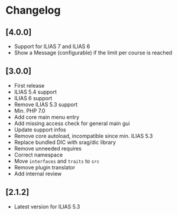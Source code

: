 # Changelog

## [4.0.0]
- Support for ILIAS 7 and ILIAS 6
- Show a Message (configurable) if the limit per course is reached

## [3.0.0]
- First release
- ILIAS 5.4 support
- ILIAS 6 support
- Remove ILIAS 5.3 support
- Min. PHP 7.0
- Add core main menu entry
- Add missing access check for general main gui
- Update support infos
- Remove core autoload, incompatible since min. ILIAS 5.3
- Replace bundled DIC with srag/dic library
- Remove unneeded requires
- Correct namespace
- Move `interfaces` and `traits` to `src`
- Remove plugin translator
- Add internal review

## [2.1.2]
- Latest version for ILIAS 5.3

